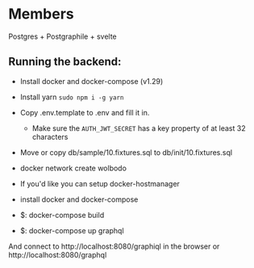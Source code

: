 # Members

Postgres + Postgraphile + svelte
## Running the backend:

- Install docker and docker-compose (v1.29)
- Install yarn `sudo npm i -g yarn`
- Copy .env.template to .env and fill it in.
  - Make sure the `AUTH_JWT_SECRET` has a key property of at least 32 characters
- Move or copy db/sample/10.fixtures.sql to db/init/10.fixtures.sql
- docker network create wolbodo
- If you'd like you can setup docker-hostmanager

- install docker and docker-compose
- $: docker-compose build
- $: docker-compose up graphql

And connect to http://localhost:8080/graphiql in the browser or http://localhost:8080/graphql
